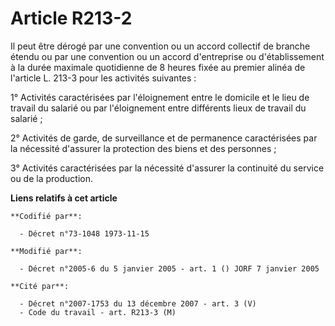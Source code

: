 # Article R213-2

Il peut être dérogé par une convention ou un accord collectif de branche étendu ou par une convention ou un accord
d'entreprise ou d'établissement à la durée maximale quotidienne de 8 heures fixée au premier alinéa de l'article L. 213-3
pour les activités suivantes :

1° Activités caractérisées par l'éloignement entre le domicile et le lieu de travail du salarié ou par l'éloignement entre
différents lieux de travail du salarié ;

2° Activités de garde, de surveillance et de permanence caractérisées par la nécessité d'assurer la protection des biens et
des personnes ;

3° Activités caractérisées par la nécessité d'assurer la continuité du service ou de la production.

**Liens relatifs à cet article**

	**Codifié par**:

	  - Décret n°73-1048 1973-11-15

	**Modifié par**:

	  - Décret n°2005-6 du 5 janvier 2005 - art. 1 () JORF 7 janvier 2005

	**Cité par**:

	  - Décret n°2007-1753 du 13 décembre 2007 - art. 3 (V)
	  - Code du travail - art. R213-3 (M)
